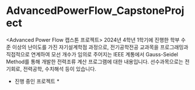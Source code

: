 # AdvancedPowerFlow_CapstoneProject
<Advanced Power Flow 캡스톤 프로젝트> 2024년 4학년 1학기에 진행한 학부 수준 이상의 난이도를 가진 자기설계학점 과정으로, 전기공학전공 교과목을 프로그래밍과 직접적으로 연계하여 모선 개수가 임의로 주어지는 IEEE 계통에서 Gauss-Seidel Method를 통해 개발한 전력조류 계산 프로그램에 대한 내용입니다. 선수과목으로는 전기회로, 전력공학, 수치해석 등이 있습니다.

* 진행 중인 프로젝트 *
